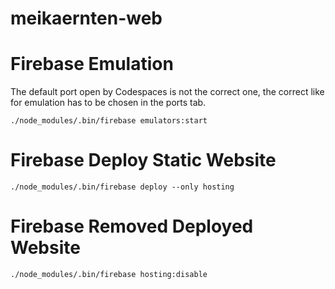 # meikaernten-web

# Firebase Emulation
The default port open by Codespaces is not the correct one, the correct like for emulation has to be chosen in the ports tab.

``` ./node_modules/.bin/firebase emulators:start ```

# Firebase Deploy Static Website

``` ./node_modules/.bin/firebase deploy --only hosting ```

# Firebase Removed Deployed Website

``` ./node_modules/.bin/firebase hosting:disable ```